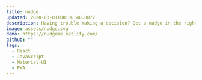 ```yaml
---
title: nudge
updated: 2020-03-01T00:00:40.887Z
description: Having trouble making a decision? Get a nudge in the right direction.
image: assets/nudge.svg
demo: https://nudgeme.netlify.com/
github: ""
tags:
  - React
  - JavaScript
  - Material-UI
  - PWA
---
```

